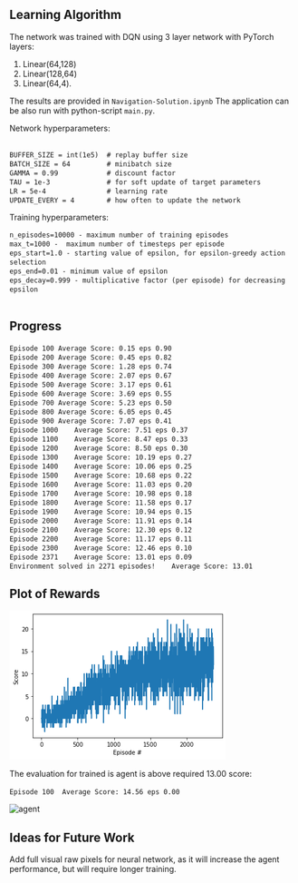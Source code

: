 
## Learning Algorithm

The network was trained with DQN using 3 layer network with PyTorch layers:

1. Linear(64,128)
2. Linear(128,64)
3. Linear(64,4).

The results are provided in ```Navigation-Solution.ipynb```
The application can be also run with python-script ```main.py```.


Network hyperparameters:

```

BUFFER_SIZE = int(1e5)  # replay buffer size
BATCH_SIZE = 64         # minibatch size
GAMMA = 0.99            # discount factor
TAU = 1e-3              # for soft update of target parameters
LR = 5e-4               # learning rate
UPDATE_EVERY = 4        # how often to update the network
```

Training hyperparameters:
```
n_episodes=10000 - maximum number of training episodes
max_t=1000 -  maximum number of timesteps per episode
eps_start=1.0 - starting value of epsilon, for epsilon-greedy action selection
eps_end=0.01 - minimum value of epsilon
eps_decay=0.999 - multiplicative factor (per episode) for decreasing epsilon
         
```

## Progress

```
Episode 100	Average Score: 0.15 eps 0.90
Episode 200	Average Score: 0.45 eps 0.82
Episode 300	Average Score: 1.28 eps 0.74
Episode 400	Average Score: 2.07 eps 0.67
Episode 500	Average Score: 3.17 eps 0.61
Episode 600	Average Score: 3.69 eps 0.55
Episode 700	Average Score: 5.23 eps 0.50
Episode 800	Average Score: 6.05 eps 0.45
Episode 900	Average Score: 7.07 eps 0.41
Episode 1000	Average Score: 7.51 eps 0.37
Episode 1100	Average Score: 8.47 eps 0.33
Episode 1200	Average Score: 8.50 eps 0.30
Episode 1300	Average Score: 10.19 eps 0.27
Episode 1400	Average Score: 10.06 eps 0.25
Episode 1500	Average Score: 10.68 eps 0.22
Episode 1600	Average Score: 11.03 eps 0.20
Episode 1700	Average Score: 10.98 eps 0.18
Episode 1800	Average Score: 11.58 eps 0.17
Episode 1900	Average Score: 10.94 eps 0.15
Episode 2000	Average Score: 11.91 eps 0.14
Episode 2100	Average Score: 12.30 eps 0.12
Episode 2200	Average Score: 11.17 eps 0.11
Episode 2300	Average Score: 12.46 eps 0.10
Episode 2371	Average Score: 13.01 eps 0.09
Environment solved in 2271 episodes!	Average Score: 13.01
```

## Plot of Rewards


![agent](images/learning_curve.png)

The evaluation for trained is agent is above required 13.00 score:

```Episode 100	Average Score: 14.56 eps 0.00```


![agent](images/trained_agent.gif)

## Ideas for Future Work

Add full visual raw pixels for neural network, as it will increase the agent performance, but will require longer training. 

